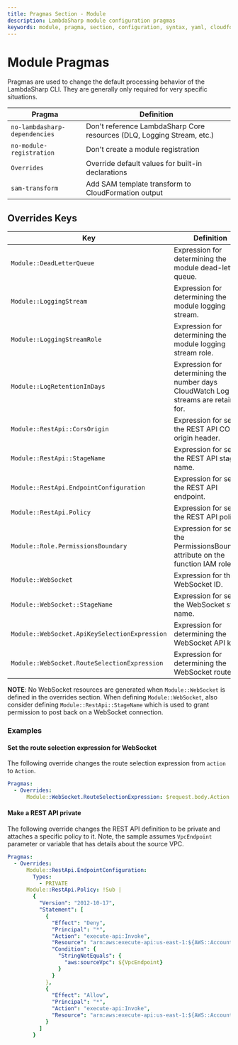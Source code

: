 ```yaml
---
title: Pragmas Section - Module
description: LambdaSharp module configuration pragmas
keywords: module, pragma, section, configuration, syntax, yaml, cloudformation
---
```

# Module Pragmas

Pragmas are used to change the default processing behavior of the LambdaSharp CLI. They are generally only required for very specific situations.

|Pragma                                 |Definition                           |
|---------------------------------------|-------------------------------------|
|`no-lambdasharp-dependencies`          |Don't reference LambdaSharp Core resources (DLQ, Logging Stream, etc.)|
|`no-module-registration`               |Don't create a module registration|
|`Overrides`                            |Override default values for built-in declarations|
|`sam-transform`                        |Add SAM template transform to CloudFormation output|

## Overrides Keys
|Key                                         |Definition                                                                          |Default                                |
|--------------------------------------------|------------------------------------------------------------------------------------|---------------------------------------|
|`Module::DeadLetterQueue`                   |Expression for determining the module dead-letter queue.                            |`!Ref LambdaSharp::DeadLetterQueue`    |
|`Module::LoggingStream`                     |Expression for determining the module logging stream.                               |`!Ref LambdaSharp::LoggingStream`      |
|`Module::LoggingStreamRole`                 |Expression for determining the module logging stream role.                          |`!Ref LambdaSharp::LoggingStreamRole`  |
|`Module::LogRetentionInDays`                |Expression for determining the number days CloudWatch Log streams are retained for. |`30`                                   |
|`Module::RestApi::CorsOrigin`               |Expression for setting the REST API CORS origin header.                             |(none)                                 |
|`Module::RestApi::StageName`                |Expression for setting the REST API stage name.                                     |`LATEST`                               |
|`Module::RestApi.EndpointConfiguration`     |Expression for setting the REST API endpoint.                                       |(none)                                 |
|`Module::RestApi.Policy`                    |Expression for setting the REST API policy.                                         |(none)                                 |
|`Module::Role.PermissionsBoundary`          |Expression for setting the PermissionsBoundary attribute on the function IAM role.  |(none)                                 |
|`Module::WebSocket`                         |Expression for the WebSocket ID.                                                    |(none)                                 |
|`Module::WebSocket::StageName`              |Expression for setting the WebSocket stage name.                                    |`LATEST`                               |
|`Module::WebSocket.ApiKeySelectionExpression`|Expression for determining the WebSocket API key.                                  |(none)                                 |
|`Module::WebSocket.RouteSelectionExpression`|Expression for determining the WebSocket route.                                     |`$request.body.action`                 |

**NOTE**: No WebSocket resources are generated when `Module::WebSocket` is defined in the overrides section. When defining `Module::WebSocket`, also consider defining `Module::RestApi::StageName` which is used to grant permission to post back on a WebSocket connection.

### Examples

#### Set the route selection expression for WebSocket

The following override changes the route selection expression from `action` to `Action`.

```yaml
Pragmas:
  - Overrides:
      Module::WebSocket.RouteSelectionExpression: $request.body.Action
```

#### Make a REST API private

The following override changes the REST API definition to be private and attaches a specific policy to it. Note, the sample assumes `VpcEndpoint` parameter or variable that has details about the source VPC.

```yaml
Pragmas:
  - Overrides:
      Module::RestApi.EndpointConfiguration:
        Types:
          - PRIVATE
      Module::RestApi.Policy: !Sub |
        {
          "Version": "2012-10-17",
          "Statement": [
            {
              "Effect": "Deny",
              "Principal": "*",
              "Action": "execute-api:Invoke",
              "Resource": "arn:aws:execute-api:us-east-1:${AWS::AccountId}:*/*/*/*",
              "Condition": {
                "StringNotEquals": {
                  "aws:sourceVpc": ${VpcEndpoint}
                }
              }
            },
            {
              "Effect": "Allow",
              "Principal": "*",
              "Action": "execute-api:Invoke",
              "Resource": "arn:aws:execute-api:us-east-1:${AWS::AccountId}:*/*/*/*"
            }
          ]
        }
```
